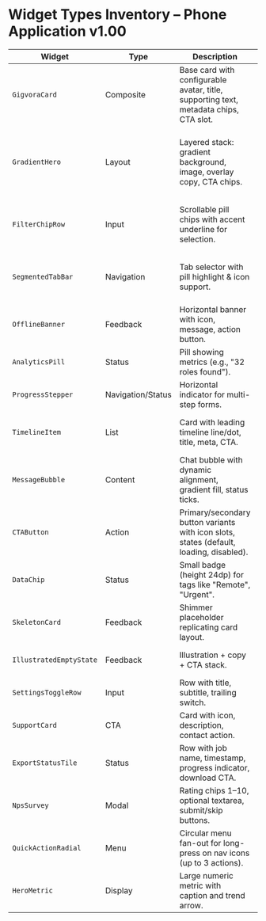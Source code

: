 # Widget Types Inventory – Phone Application v1.00

| Widget | Type | Description | Usage |
| --- | --- | --- | --- |
| `GigvoraCard` | Composite | Base card with configurable avatar, title, supporting text, metadata chips, CTA slot. | Feed posts, opportunity listings, notifications. |
| `GradientHero` | Layout | Layered stack: gradient background, image, overlay copy, CTA chips. | Feed spotlight, opportunity detail header, onboarding slides. |
| `FilterChipRow` | Input | Scrollable pill chips with accent underline for selection. | Feed filters, explorer categories, marketplace filters. |
| `SegmentedTabBar` | Navigation | Tab selector with pill highlight & icon support. | Marketplace hub categories, inbox mode toggle. |
| `OfflineBanner` | Feedback | Horizontal banner with icon, message, action button. | Feed, marketplace, messaging, forms. |
| `AnalyticsPill` | Status | Pill showing metrics (e.g., "32 roles found"). | Marketplace lists, dashboards. |
| `ProgressStepper` | Navigation/Status | Horizontal indicator for multi-step forms. | Registration (individual + company). |
| `TimelineItem` | List | Card with leading timeline line/dot, title, meta, CTA. | Launchpad milestones, volunteer logs. |
| `MessageBubble` | Content | Chat bubble with dynamic alignment, gradient fill, status ticks. | Inbox conversation. |
| `CTAButton` | Action | Primary/secondary button variants with icon slots, states (default, loading, disabled). | Global CTAs. |
| `DataChip` | Status | Small badge (height 24dp) for tags like "Remote", "Urgent". | Opportunity cards, feed metadata. |
| `SkeletonCard` | Feedback | Shimmer placeholder replicating card layout. | Loading states across lists. |
| `IllustratedEmptyState` | Feedback | Illustration + copy + CTA stack. | Empty lists (saved, search). |
| `SettingsToggleRow` | Input | Row with title, subtitle, trailing switch. | Settings categories. |
| `SupportCard` | CTA | Card with icon, description, contact action. | Support hub contact options. |
| `ExportStatusTile` | Status | Row with job name, timestamp, progress indicator, download CTA. | Data export status screen. |
| `NpsSurvey` | Modal | Rating chips 1–10, optional textarea, submit/skip buttons. | Satisfaction survey entry points. |
| `QuickActionRadial` | Menu | Circular menu fan-out for long-press on nav icons (up to 3 actions). | Bottom nav shortcuts. |
| `HeroMetric` | Display | Large numeric metric with caption and trend arrow. | Feed hero, dashboards, analytics toasts. |
